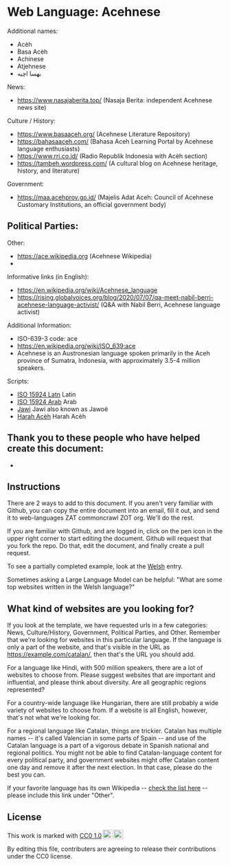 # Web Language: Acehnese

Additional names:
- Acèh
- Basa Acèh
- Achinese
- Atjehnese
- بهسا اچيه

News:
- https://www.nasajaberita.top/ (Nasaja Berita: independent Acehnese news site)

Culture / History:
- https://www.basaaceh.org/ (Acehnese Literature Repository)
- https://bahasaaceh.com/ (Bahasa Aceh Learning Portal by Acehnese language enthusiasts)
- https://www.rri.co.id/ (Radio Republik Indonesia with Acèh section)
- https://tambeh.wordpress.com/ (A cultural blog on Acehnese heritage, history, and literature)

Government:
- https://maa.acehprov.go.id/ (Majelis Adat Aceh: Council of Acehnese Customary Institutions, an official government body)

Political Parties:
- 

Other:
- https://ace.wikipedia.org (Acehnese Wikipedia)
- 

Informative links (in English):
- https://en.wikipedia.org/wiki/Acehnese_language 
- https://rising.globalvoices.org/blog/2020/07/07/qa-meet-nabil-berri-acehnese-language-activist/ (Q&A with Nabil Berri, Acehnese language activist)

Additional Information:
- ISO-639-3 code: ace
- https://en.wikipedia.org/wiki/ISO_639:ace
- Acehnese is an Austronesian language spoken primarily in the Aceh province of Sumatra, Indonesia, with approximately 3.5-4 million speakers.

Scripts:
- <a href="https://en.wikipedia.org/wiki/ISO_15924">ISO 15924 Latn</a> Latin
- <a href="https://en.wikipedia.org/wiki/ISO_15924">ISO 15924 Arab</a> Arab
- <a href="https://en.wikipedia.org/wiki/Jawi_script">Jawi</a> Jawi also known as Jawoë
- <a href="https://www.omniglot.com/conscripts/harahaceh.htm">Harah Acèh</a> Harah Acèh

Thank you to these people who have helped create this document:
- 
- 

## Instructions

There are 2 ways to add to this document. If you aren't very familiar
with Github, you can copy the entire document into an email, fill it
out, and send it to web-languages ZAT commoncrawl ZOT org. We'll do the rest.

If you are familiar with Github, and are logged in, click on the pen
icon in the upper right corner to start editing the document.
Github will request that you fork the repo. Do that, edit the
document, and finally create a pull request.

To see a partially completed example, look at the
[Welsh](../living/welsh.md) entry.

Sometimes asking a Large Language Model can be helpful: "What are some
top websites written in the Welsh language?"

## What kind of websites are you looking for?

If you look at the template, we have requested urls in a few
categories: News, Culture/History, Government, Political Parties, and
Other. Remember that we're looking for websites in this particular
language. If the language is only a part of the website, and that's
visible in the URL as https://example.com/catalan/, then that's the
URL you should add.

For a language like Hindi, with 500 million speakers, there are a lot
of websites to choose from. Please suggest websites that are important
and influential, and please think about diversity. Are all geographic
regions represented?

For a country-wide language like Hungarian, there are still probably a
wide variety of websites to choose from. If a website is all English,
however, that's not what we're looking for.

For a regional language like Catalan, things are trickier. Catalan has
multiple names -- it's called Valencian in some parts of Spain -- and
use of the Catalan language is a part of a vigorous debate in Spanish
national and regional politics. You might not be able to find
Catalan-language content for every political party, and government
websites might offer Catalan content one day and remove it after
the next election. In that case, please do the best you can.

If your favorite language has its own Wikipedia -- [check the list here](https://en.wikipedia.org/wiki/List_of_Wikipedias) --
please include this link under "Other".

## License

<p xmlns:cc="http://creativecommons.org/ns#" >This work is marked with <a href="https://creativecommons.org/publicdomain/zero/1.0/?ref=chooser-v1" target="_blank" rel="license noopener noreferrer" style="display:inline-block;">CC0 1.0<img style="height:22px!important;margin-left:3px;vertical-align:text-bottom;" src="https://mirrors.creativecommons.org/presskit/icons/cc.svg?ref=chooser-v1" alt=""><img style="height:22px!important;margin-left:3px;vertical-align:text-bottom;" src="https://mirrors.creativecommons.org/presskit/icons/zero.svg?ref=chooser-v1" alt=""></a></p>

By editing this file, contributers are agreeing to release their contributions under the CC0 license.
